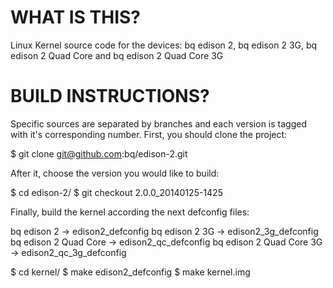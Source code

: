 WHAT IS THIS?
=============

Linux Kernel source code for the devices: bq edison 2, bq edison 2 3G, bq edison 2 Quad Core and bq edison 2 Quad Core 3G

BUILD INSTRUCTIONS?
===================

Specific sources are separated by branches and each version is tagged with it's corresponding number. First, you should
clone the project:

$ git clone git@github.com:bq/edison-2.git

After it, choose the version you would like to build:

$ cd edison-2/
$ git checkout 2.0.0_20140125-1425


Finally, build the kernel according the next defconfig files:

bq edison 2               -> edison2_defconfig
bq edison 2 3G            -> edison2_3g_defconfig
bq edison 2 Quad Core     -> edison2_qc_defconfig
bq edison 2 Quad Core 3G  -> edison2_qc_3g_defconfig

$ cd kernel/
$ make edison2_defconfig
$ make kernel.img





